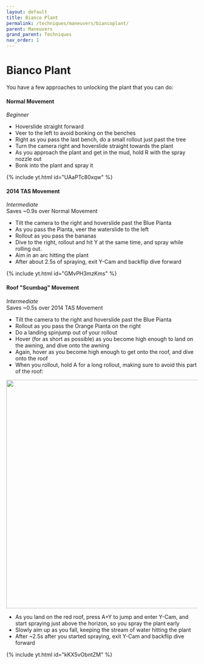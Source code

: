 ```yaml
---
layout: default 
title: Bianco Plant
permalink: /techniques/maneuvers/biancoplant/
parent: Maneuvers
grand_parent: Techniques
nav_order: 1
---
```

# Bianco Plant
You have a few approaches to unlocking the plant that you can do:
#### Normal Movement
*Beginner*  
- Hoverslide straight forward
- Veer to the left to avoid bonking on the benches
- Right as you pass the last bench, do a small rollout just past the tree
- Turn the camera right and hoverslide straight towards the plant
- As you approach the plant and get in the mud, hold R with the spray nozzle out
- Bonk into the plant and spray it

{% include yt.html id="UAaPTc80xqw" %}  
#### 2014 TAS Movement
*Intermediate*  
Saves ~0.9s over Normal Movement  
- Tilt the camera to the right and hoverslide past the Blue Pianta
- As you pass the Pianta, veer the waterslide to the left
- Rollout as you pass the bananas
- Dive to the right, rollout and hit Y at the same time, and spray while rolling out.
- Aim in an arc hitting the plant
- After about 2.5s of spraying, exit Y-Cam and backflip dive forward

{% include yt.html id="GMvPH3mzKms" %}  
#### Roof "Scumbag" Movement
*Intermediate*  
Saves ~0.5s over 2014 TAS Movement  
- Tilt the camera to the right and hoverslide past the Blue Pianta
- Rollout as you pass the Orange Pianta on the right
- Do a landing spinjump out of your rollout
- Hover (for as short as possible) as you become high enough to land on the awning, and dive onto the awning
- Again, hover as you become high enough to get onto the roof, and dive onto the roof
- When you rollout, hold A for a long rollout, making sure to avoid this part of the roof:

<img src="/sms-guide/assets/techniques/maneuvers/biancoplant/scumbagroof.png" width="600">

- As you land on the red roof, press A+Y to jump and enter Y-Cam, and start spraying just above the horizon, so you spray the plant early
- Slowly aim up as you fall, keeping the stream of water hitting the plant
- After ~2.5s after you started spraying, exit Y-Cam and backflip dive forward  

{% include yt.html id="kKX5vObntZM" %}  
